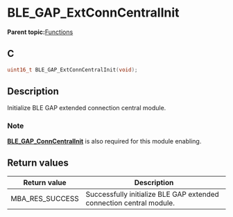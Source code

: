 # BLE\_GAP\_ExtConnCentralInit

**Parent topic:**[Functions](GUID-0DD261BF-40D6-42CD-8806-9B93D259D1CC.md)

## C

```c
uint16_t BLE_GAP_ExtConnCentralInit(void);
```

## Description

Initialize BLE GAP extended connection central module.

### Note

**[BLE\_GAP\_ConnCentralInit](GUID-981AAE26-0FF5-4B8A-A64E-C9F81959B9FE.md)** is also required for this module enabling.

## Return values

|Return value|Description|
|------------|-----------|
|MBA\_RES\_SUCCESS|Successfully initialize BLE GAP extended connection central module.|

